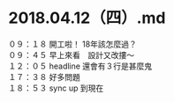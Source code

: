 # 2018.04.12（四）.md

０９：１８ 開工啦！ 18年該怎麼過？  
０９：４５ 早上來看　設計又改摟～  
１２：０５ headline 還會有３行是甚麼鬼  
１７：３８ 好多問題  
１８：５３ sync up 到現在  
